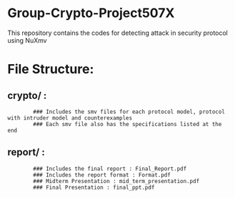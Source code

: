 # Group-Crypto-Project507X
This repository contains the codes for detecting attack in security protocol using NuXmv


# File Structure:
## crypto/ : 
            ### Includes the smv files for each protocol model, protocol with intruder model and counterexamples
            ### Each smv file also has the specifications listed at the end
## report/ : 
            ### Includes the final report : Final_Report.pdf
            ### Includes the report format : Format.pdf
            ### Midterm Presentation : mid_term_presentation.pdf
            ### Final Presentation : final_ppt.pdf
            
